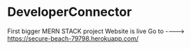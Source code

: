 # DeveloperConnector
First bigger MERN STACK project
Website is live
Go to ----> https://secure-beach-79798.herokuapp.com/
